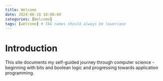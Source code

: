 ```yaml
---
title: Welcome
date: 2024-06-10 10:00:00
categories: [Welcome]
tags: [welcome] # TAG names should always be lowercase
---
```


# Introduction

This site documents my self-guided journey through computer science - beginning with bits and boolean logic and progressing towards application programming.
